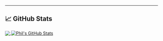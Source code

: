 ---
## &#x1f4c8; GitHub Stats

<a href="https://github.com/alvesoaj/alvesoaj">
  <img align="center" src="https://github-readme-stats.vercel.app/api/top-langs/?username=alvesoaj&hide=java,html&title_color=ffffff&text_color=c9cacc&icon_color=2bbc8a&bg_color=1d1f21" />
</a>
<a href="https://github.com/alvesoaj/alvesoaj">
  <img align="center" src="https://github-readme-stats.vercel.app/api?username=alvesoaj&show_icons=true&line_height=27&count_private=true&title_color=ffffff&text_color=c9cacc&icon_color=2bbc8a&bg_color=1d1f21" alt="Phil's GitHub Stats" />
</a>
